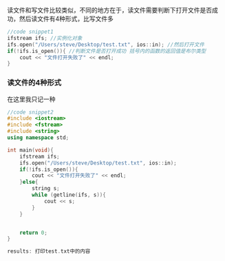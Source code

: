 读文件和写文件比较类似，不同的地方在于，读文件需要判断下打开文件是否成功，然后读文件有4种形式，比写文件多

```cpp
//code snippet1
ifstream ifs; //实例化对象
ifs.open("/Users/steve/Desktop/test.txt", ios::in); //然后打开文件
if(!ifs.is_open()){ //判断文件是否打开成功 括号内的函数的返回值是布尔类型
    cout << "文件打开失败了" << endl;
}
```

### 读文件的4种形式

在这里我只记一种

```cpp
//code snippet2
#include <iostream>
#include <fstream>
#include <string>
using namespace std;

int main(void){
    ifstream ifs;
    ifs.open("/Users/steve/Desktop/test.txt", ios::in);
    if(!ifs.is_open()){
        cout << "文件打开失败了" << endl;
    }else{
        string s;
        while (getline(ifs, s)){
            cout << s;
        }
    }


    return 0;
}

results: 打印test.txt中的内容
```

